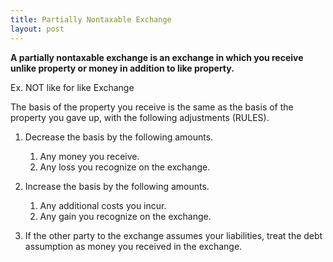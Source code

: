 ```yaml
---
title: Partially Nontaxable Exchange
layout: post
---
```



**A partially nontaxable exchange is an exchange in which you receive unlike property or money in addition to like property.** 

Ex. NOT like for like Exchange

The basis of the property you receive is the same as the basis of the property you gave up, with the following adjustments (RULES).


1. Decrease the basis by the following amounts.
   1. Any money you receive.
   2. Any loss you recognize on the exchange.

2. Increase the basis by the following amounts.
   1. Any additional costs you incur.
   2. Any gain you recognize on the exchange.

3. If the other party to the exchange assumes your liabilities, treat the debt assumption as money you received in the exchange.
